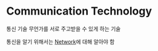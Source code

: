 # Communication Technology
통신 기술
무언가를 서로 주고받을 수 있게 하는 기술

통신을 알기 위해서는 [Network](Network.md)에 대해 알아야 함